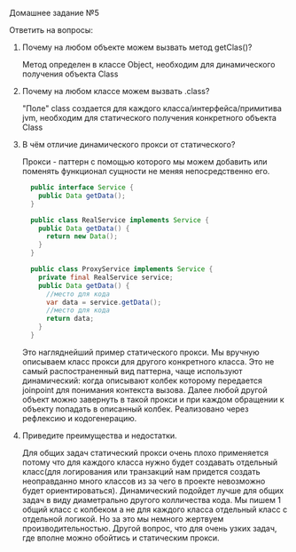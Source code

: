 Домашнее задание №5

Ответить на вопросы:

1. Почему на любом объекте можем вызвать метод getClas()?

    Метод определен в классе Object, необходим для динамического получения объекта Class

1. Почему на любом классе можем вызвать .class?

    "Поле" class создается для каждого класса/интерфейса/примитива jvm, необходим для статического получения конкретного объекта Class

1. В чём отличие динамического прокси от статического?

    Прокси - паттерн с помощью которого мы можем добавить или поменять функционал сущности не меняя непосредственно его.
    ```java
      public interface Service {
        public Data getData();
      }

      public class RealService implements Service {
        public Data getData() {
          return new Data();
        }
      }

      public class ProxyService implements Service {
        private final RealService service;
        public Data getData() {
          //место для кода
          var data = service.getData();
          //место для кода
          return data;
        }
      }
    ```
    Это нагляднейший пример статического прокси. Мы вручную описываем класс прокси для другого конкретного класса. Это не самый распостраненный вид паттерна, чаще используют динамический: когда описывают колбек которому передается joinpoint для понимания контекста вызова. Далее любой другой объект можно завернуть в такой прокси и при каждом обращении к объекту попадать в описанный колбек. Реализовано через рефлексию и кодогенерацию.

1. Приведите преимущества и недостатки.

    Для общих задач статический прокси очень плохо применяется потому что для каждого класса нужно будет создавать отдельный класс(для логирования или транзакций нам придется создать неоправданно много классов из за чего в проекте невозможно будет ориентироваться). Динамический подойдет лучше для общих задач в виду диаметрально другого колличества кода. Мы пишем 1 общий класс с колбеком а не для каждого класса отдельный класс с отдельной логикой. Но за это мы немного жертвуем производительностью. Другой вопрос, что для очень узких задач, где вполне можно обойтись и статическим прокси.
